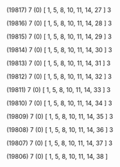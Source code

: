 (19817) 7 (0) [ 1, 5, 8, 10, 11, 14, 27 ] 3 


(19816) 7 (0) [ 1, 5, 8, 10, 11, 14, 28 ] 3 


(19815) 7 (0) [ 1, 5, 8, 10, 11, 14, 29 ] 3 


(19814) 7 (0) [ 1, 5, 8, 10, 11, 14, 30 ] 3 


(19813) 7 (0) [ 1, 5, 8, 10, 11, 14, 31 ] 3 


(19812) 7 (0) [ 1, 5, 8, 10, 11, 14, 32 ] 3 


(19811) 7 (0) [ 1, 5, 8, 10, 11, 14, 33 ] 3 


(19810) 7 (0) [ 1, 5, 8, 10, 11, 14, 34 ] 3 


(19809) 7 (0) [ 1, 5, 8, 10, 11, 14, 35 ] 3 


(19808) 7 (0) [ 1, 5, 8, 10, 11, 14, 36 ] 3 


(19807) 7 (0) [ 1, 5, 8, 10, 11, 14, 37 ] 3 


(19806) 7 (0) [ 1, 5, 8, 10, 11, 14, 38 ]  

